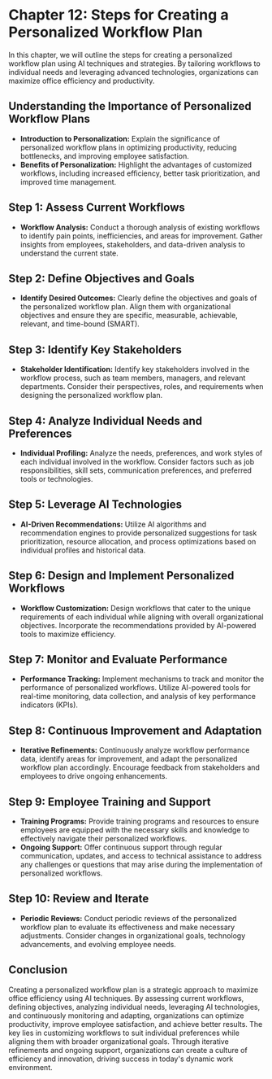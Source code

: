 Chapter 12: Steps for Creating a Personalized Workflow Plan
===========================================================

In this chapter, we will outline the steps for creating a personalized workflow plan using AI techniques and strategies. By tailoring workflows to individual needs and leveraging advanced technologies, organizations can maximize office efficiency and productivity.

Understanding the Importance of Personalized Workflow Plans
-----------------------------------------------------------

* **Introduction to Personalization:** Explain the significance of personalized workflow plans in optimizing productivity, reducing bottlenecks, and improving employee satisfaction.
* **Benefits of Personalization:** Highlight the advantages of customized workflows, including increased efficiency, better task prioritization, and improved time management.

Step 1: Assess Current Workflows
--------------------------------

* **Workflow Analysis:** Conduct a thorough analysis of existing workflows to identify pain points, inefficiencies, and areas for improvement. Gather insights from employees, stakeholders, and data-driven analysis to understand the current state.

Step 2: Define Objectives and Goals
-----------------------------------

* **Identify Desired Outcomes:** Clearly define the objectives and goals of the personalized workflow plan. Align them with organizational objectives and ensure they are specific, measurable, achievable, relevant, and time-bound (SMART).

Step 3: Identify Key Stakeholders
---------------------------------

* **Stakeholder Identification:** Identify key stakeholders involved in the workflow process, such as team members, managers, and relevant departments. Consider their perspectives, roles, and requirements when designing the personalized workflow plan.

Step 4: Analyze Individual Needs and Preferences
------------------------------------------------

* **Individual Profiling:** Analyze the needs, preferences, and work styles of each individual involved in the workflow. Consider factors such as job responsibilities, skill sets, communication preferences, and preferred tools or technologies.

Step 5: Leverage AI Technologies
--------------------------------

* **AI-Driven Recommendations:** Utilize AI algorithms and recommendation engines to provide personalized suggestions for task prioritization, resource allocation, and process optimizations based on individual profiles and historical data.

Step 6: Design and Implement Personalized Workflows
---------------------------------------------------

* **Workflow Customization:** Design workflows that cater to the unique requirements of each individual while aligning with overall organizational objectives. Incorporate the recommendations provided by AI-powered tools to maximize efficiency.

Step 7: Monitor and Evaluate Performance
----------------------------------------

* **Performance Tracking:** Implement mechanisms to track and monitor the performance of personalized workflows. Utilize AI-powered tools for real-time monitoring, data collection, and analysis of key performance indicators (KPIs).

Step 8: Continuous Improvement and Adaptation
---------------------------------------------

* **Iterative Refinements:** Continuously analyze workflow performance data, identify areas for improvement, and adapt the personalized workflow plan accordingly. Encourage feedback from stakeholders and employees to drive ongoing enhancements.

Step 9: Employee Training and Support
-------------------------------------

* **Training Programs:** Provide training programs and resources to ensure employees are equipped with the necessary skills and knowledge to effectively navigate their personalized workflows.
* **Ongoing Support:** Offer continuous support through regular communication, updates, and access to technical assistance to address any challenges or questions that may arise during the implementation of personalized workflows.

Step 10: Review and Iterate
---------------------------

* **Periodic Reviews:** Conduct periodic reviews of the personalized workflow plan to evaluate its effectiveness and make necessary adjustments. Consider changes in organizational goals, technology advancements, and evolving employee needs.

Conclusion
----------

Creating a personalized workflow plan is a strategic approach to maximize office efficiency using AI techniques. By assessing current workflows, defining objectives, analyzing individual needs, leveraging AI technologies, and continuously monitoring and adapting, organizations can optimize productivity, improve employee satisfaction, and achieve better results. The key lies in customizing workflows to suit individual preferences while aligning them with broader organizational goals. Through iterative refinements and ongoing support, organizations can create a culture of efficiency and innovation, driving success in today's dynamic work environment.
